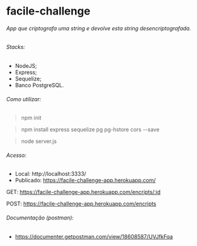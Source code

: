 # facile-challenge

###### App que criptografa uma string e devolve esta string desencriptografada.

###### Stacks:

- NodeJS;
- Express;
- Sequelize;
- Banco PostgreSQL.

###### Como utilizar:

> npm init

> npm install express sequelize pg pg-hstore cors --save

> node server.js

###### Acesso:

- Local: http://localhost:3333/
- Publicado: https://facile-challenge-app.herokuapp.com/

GET: https://facile-challenge-app.herokuapp.com/encripts/:id

POST: https://facile-challenge-app.herokuapp.com/encripts

###### Documentação (postman):

- https://documenter.getpostman.com/view/18608587/UVJfkFqa
